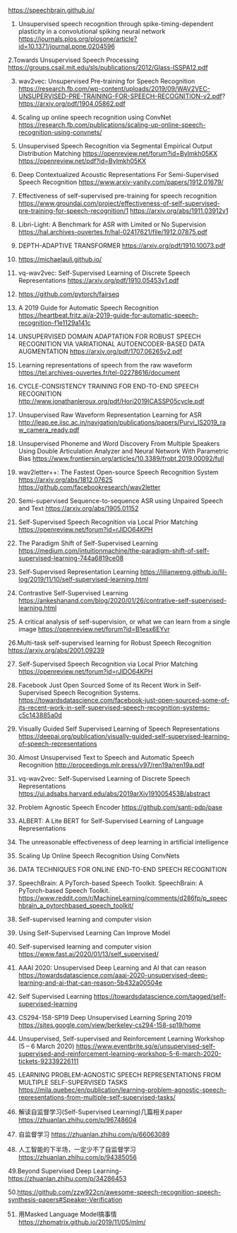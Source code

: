https://speechbrain.github.io/ 

1. Unsupervised speech recognition through spike-timing-dependent plasticity in a convolutional spiking neural network
https://journals.plos.org/plosone/article?id=10.1371/journal.pone.0204596

2.Towards Unsupervised Speech Processing 
https://groups.csail.mit.edu/sls/publications/2012/Glass-ISSPA12.pdf

3. wav2vec: Unsupervised Pre-training for Speech Recognition
https://research.fb.com/wp-content/uploads/2019/09/WAV2VEC-UNSUPERVISED-PRE-TRAINING-FOR-SPEECH-RECOGNITION-v2.pdf?
https://arxiv.org/pdf/1904.05862.pdf

4. Scaling up online speech recognition using ConvNet
https://research.fb.com/publications/scaling-up-online-speech-recognition-using-convnets/

5. Unsupervised Speech Recognition via Segmental Empirical Output Distribution Matching
https://openreview.net/forum?id=Bylmkh05KX
https://openreview.net/pdf?id=Bylmkh05KX

6. Deep Contextualized Acoustic Representations For Semi-Supervised Speech Recognition
https://www.arxiv-vanity.com/papers/1912.01679/

7. Effectiveness of self-supervised pre-training for speech recognition
https://www.groundai.com/project/effectiveness-of-self-supervised-pre-training-for-speech-recognition/1
https://arxiv.org/abs/1911.03912v1

8. Libri-Light: A Benchmark for ASR with Limited or No Supervision
https://hal.archives-ouvertes.fr/hal-02417621/file/1912.07875.pdf

9. DEPTH-ADAPTIVE TRANSFORMER
https://arxiv.org/pdf/1910.10073.pdf

10. https://michaelauli.github.io/

11. vq-wav2vec: Self-Supervised Learning of Discrete Speech Representations
https://arxiv.org/pdf/1910.05453v1.pdf

12. https://github.com/pytorch/fairseq

13. A 2019 Guide for Automatic Speech Recognition
https://heartbeat.fritz.ai/a-2019-guide-for-automatic-speech-recognition-f1e1129a141c

14. UNSUPERVISED DOMAIN ADAPTATION FOR ROBUST SPEECH RECOGNITION VIA VARIATIONAL AUTOENCODER-BASED DATA AUGMENTATION
https://arxiv.org/pdf/1707.06265v2.pdf

15. Learning representations of speech from the raw waveform
https://tel.archives-ouvertes.fr/tel-02278616/document

16. CYCLE-CONSISTENCY TRAINING FOR END-TO-END SPEECH RECOGNITION
http://www.jonathanleroux.org/pdf/Hori2019ICASSP05cycle.pdf 

17. Unsupervised Raw Waveform Representation Learning for ASR
http://leap.ee.iisc.ac.in/navigation/publications/papers/Purvi_IS2019_raw_camera_ready.pdf  

18. Unsupervised Phoneme and Word Discovery From Multiple Speakers Using Double Articulation Analyzer and Neural Network With Parametric Bias
https://www.frontiersin.org/articles/10.3389/frobt.2019.00092/full  

19. wav2letter++: The Fastest Open-source Speech Recognition System
https://arxiv.org/abs/1812.07625  
https://github.com/facebookresearch/wav2letter  

20. Semi-supervised Sequence-to-sequence ASR using Unpaired Speech and Text
https://arxiv.org/abs/1905.01152

21. Self-Supervised Speech Recognition via Local Prior Matching
https://openreview.net/forum?id=rJlDO64KPH

22. The Paradigm Shift of Self-Supervised Learning
https://medium.com/intuitionmachine/the-paradigm-shift-of-self-supervised-learning-744a6819ce08  

23. Self-Supervised Representation Learning
https://lilianweng.github.io/lil-log/2019/11/10/self-supervised-learning.html  

24. Contrastive Self-Supervised Learning
https://ankeshanand.com/blog/2020/01/26/contrative-self-supervised-learning.html  

25. A critical analysis of self-supervision, or what we can learn from a single image 
https://openreview.net/forum?id=B1esx6EYvr   

26.Multi-task self-supervised learning for Robust Speech Recognition 
https://arxiv.org/abs/2001.09239  

27. Self-Supervised Speech Recognition via Local Prior Matching 
https://openreview.net/forum?id=rJlDO64KPH  

28. Facebook Just Open Sourced Some of its Recent Work in Self-Supervised Speech Recognition Systems. 
https://towardsdatascience.com/facebook-just-open-sourced-some-of-its-recent-work-in-self-supervised-speech-recognition-systems-c5c143885a0d

29. Visually Guided Self Supervised Learning of Speech Representations
https://deepai.org/publication/visually-guided-self-supervised-learning-of-speech-representations

30. Almost Unsupervised Text to Speech and Automatic Speech Recognition
http://proceedings.mlr.press/v97/ren19a/ren19a.pdf  

31. vq-wav2vec: Self-Supervised Learning of Discrete Speech Representations
https://ui.adsabs.harvard.edu/abs/2019arXiv191005453B/abstract 

32. Problem Agnostic Speech Encoder
https://github.com/santi-pdp/pase  

33. ALBERT: A Lite BERT for Self-Supervised Learning of Language Representations


34. The unreasonable effectiveness of deep learning in artificial intelligence


35. Scaling Up Online Speech Recognition Using ConvNets


36. DATA TECHNIQUES FOR ONLINE END-TO-END SPEECH RECOGNITION


37. SpeechBrain: A PyTorch-based Speech Toolkit.
SpeechBrain: A PyTorch-based Speech Toolkit.
https://www.reddit.com/r/MachineLearning/comments/d286fp/p_speechbrain_a_pytorchbased_speech_toolkit/

38. Self-supervised learning and computer vision

39. Using Self-Supervised Learning Can Improve Model

40. Self-supervised learning and computer vision
https://www.fast.ai/2020/01/13/self_supervised/  

41. AAAI 2020: Unsupervised Deep Learning and AI that can reason
https://towardsdatascience.com/aaai-2020-unsupervised-deep-learning-and-ai-that-can-reason-5b432a00504e  

42. Self Supervised Learning
https://towardsdatascience.com/tagged/self-supervised-learning  

43. CS294-158-SP19 Deep Unsupervised Learning Spring 2019
https://sites.google.com/view/berkeley-cs294-158-sp19/home  

44. Unsupervised, Self-supervised and Reinforcement Learning Workshop (5 – 6 March 2020)
https://www.eventbrite.sg/e/unsupervised-self-supervised-and-reinforcement-learning-workshop-5-6-march-2020-tickets-92339226111  

45. LEARNING PROBLEM-AGNOSTIC SPEECH REPRESENTATIONS FROM MULTIPLE SELF-SUPERVISED TASKS
https://mila.quebec/en/publication/learning-problem-agnostic-speech-representations-from-multiple-self-supervised-tasks/ 

46. 解读自监督学习(Self-Supervised Learning)几篇相关paper
https://zhuanlan.zhihu.com/p/96748604  

47. 自监督学习
https://zhuanlan.zhihu.com/p/66063089  

48. 人工智能的下半场，一定少不了自监督学习
https://zhuanlan.zhihu.com/p/94385056  

49.Beyond Supervised Deep Learning-
https://zhuanlan.zhihu.com/p/34286453

50.https://github.com/zzw922cn/awesome-speech-recognition-speech-synthesis-papers#Speaker-Verification

51. 用Masked Language Model搞事情 
https://zhpmatrix.github.io/2019/11/05/mlm/













